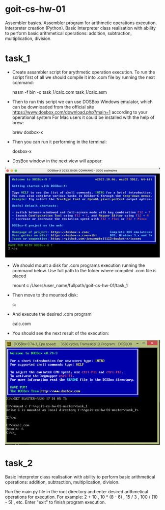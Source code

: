 # goit-cs-hw-01

Assembler basics. Assembler program for arithmetic operations execution. Interpreter creation (Python). Basic Interpreter class realisation with ability to perform basic arithmetical operations: addition, subtraction, multiplication, division.

# task_1

 - Create assambler script for arythmetic operation execution.
To run the script first of all we should compile it into .com file by running the next command:

    nasm -f bin -o task_1/calc.com task_1/calc.asm

 - Then to run this script we can use DOSBox Windows emulator, which can be downloaded from the official site https://www.dosbox.com/download.php?main=1 according to your operational system
For Mac users it could be installed with the help of brew:

    brew dosbox-x

 - Then you can run it performing in the terminal:

    dosbox-x

 - DosBox window in the next view will appear:

![DosBox terminal window general view](images/dosbox-window.png)

 - We should mount a disk for .com programs execution running the command below. Use full path to the folder where compiled .com file is placed

    mount c /Users/user_name/fullpath/goit-cs-hw-01/task_1

 - Then move to the mounted disk:

    c:

 - And execute the desired .com program

    calc.com

 - You should see the next result of the execution:

![DosBox assembler program execution result](images/dosbox-result.PNG)


# task_2

Basic Interpreter class realisation with ability to perform basic arithmetical operations: addition, subtraction, multiplication, division. 

Run the main.py file in the root directory and enter desired arithmetical operations for execution. For example:  2 + 10 , 10 * (8 - 6) , 15 / 3 , 100 / (10 - 5) , etc. Enter "exit" to finish program execution.


